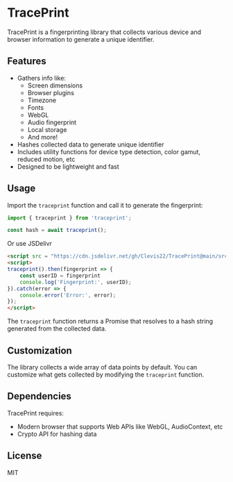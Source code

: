 # TracePrint

TracePrint is a fingerprinting library that collects various device and browser information to generate a unique identifier.

## Features

- Gathers info like:
  - Screen dimensions
  - Browser plugins
  - Timezone
  - Fonts
  - WebGL
  - Audio fingerprint
  - Local storage
  - And more!
- Hashes collected data to generate unique identifier 
- Includes utility functions for device type detection, color gamut, reduced motion, etc
- Designed to be lightweight and fast

## Usage

Import the `traceprint` function and call it to generate the fingerprint:

```js
import { traceprint } from 'traceprint';

const hash = await traceprint();
```
Or use JSDelivr
```html
<script src = "https://cdn.jsdelivr.net/gh/Clevis22/TracePrint@main/src/index.js"></script>
<script>
traceprint().then(fingerprint => {
    const userID = fingerprint
    console.log('Fingerprint:', userID);
}).catch(error => {
    console.error('Error:', error);
});
</script>
```

The `traceprint` function returns a Promise that resolves to a hash string generated from the collected data.


## Customization

The library collects a wide array of data points by default. You can customize what gets collected by modifying the `traceprint` function.

## Dependencies

TracePrint requires:

- Modern browser that supports Web APIs like WebGL, AudioContext, etc
- Crypto API for hashing data

## License

MIT
